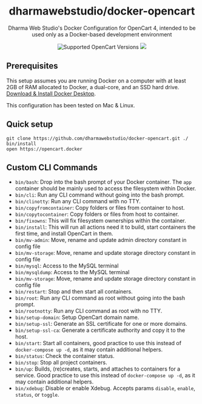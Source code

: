 <h1 align="center">dharmawebstudio/docker-opencart</h1>
<div align="center">
  <p>Dharma Web Studio's Docker Configuration for OpenCart 4, intended to be used only as a Docker-based development environment</p>
  <img src="https://img.shields.io/badge/opencart-4.0.1.0-blue" alt="Supported OpenCart Versions" />
  <a href="https://opensource.org/licenses/MIT" target="_blank"><img src="https://img.shields.io/badge/license-MIT-blue.svg" /></a>
</div>

## Prerequisites

This setup assumes you are running Docker on a computer with at least 2GB of RAM allocated to Docker, a dual-core, and an SSD hard drive. [Download & Install Docker Desktop](https://www.docker.com/products/docker-desktop).

This configuration has been tested on Mac & Linux.

## Quick setup

```
git clone https://github.com/dharmawebstudio/docker-opencart.git ./
bin/install
open https://opencart.docker
```

## Custom CLI Commands

- `bin/bash`: Drop into the bash prompt of your Docker container. The `app` container should be mainly used to access the filesystem within Docker.
- `bin/cli`: Run any CLI command without going into the bash prompt.
- `bin/clinotty`: Run any CLI command with no TTY.
- `bin/copyfromcontainer`: Copy folders or files from container to host.
- `bin/copytocontainer`: Copy folders or files from host to container.
- `bin/fixowns`: This will fix filesystem ownerships within the container.
- `bin/install`: This will run all actions need it to build, start containers the first time, and install OpenCart in them.
- `bin/mv-admin`: Move, rename and update admin directory constant in config file
- `bin/mv-storage`: Move, rename and update storage directory constant in config file
- `bin/mysql`: Access to the MySQL terminal
- `bin/mysqldump`: Access to the MySQL terminal
- `bin/mv-storage`: Move, rename and update storage directory constant in config file
- `bin/restart`: Stop and then start all containers.
- `bin/root`: Run any CLI command as root without going into the bash prompt.
- `bin/rootnotty`: Run any CLI command as root with no TTY.
- `bin/setup-domain`: Setup OpenCart domain name.
- `bin/setup-ssl`: Generate an SSL certificate for one or more domains.
- `bin/setup-ssl-ca`: Generate a certificate authority and copy it to the host.
- `bin/start`: Start all containers, good practice to use this instead of `docker-compose up -d`, as it may contain additional helpers.
- `bin/status`: Check the container status.
- `bin/stop`: Stop all project containers.
- `bin/up`: Builds, (re)creates, starts, and attaches to containers for a service. Good practice to use this instead of `docker-compose up -d`, as it may contain additional helpers.
- `bin/xdebug`: Disable or enable Xdebug. Accepts params `disable`, `enable`, `status`, or `toggle`.
